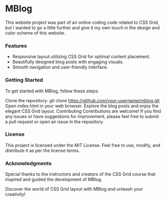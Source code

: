 # MBlog
This website project was part of an online coding code related to CSS Grid, but I wanted to go a little further and give it my own touch in the design
and color scheme of this website.

### Features
* Responsive layout utilizing CSS Grid for optimal content placement.
* Beautifully designed blog posts with engaging visuals.
* Smooth navigation and user-friendly interface.

### Getting Started
To get started with MBlog, follow these steps:

Clone the repository: git clone https://github.com/your-username/mblog.git
Open index.html in your web browser.
Explore the blog posts and enjoy the elegant CSS Grid layout.
Contributing
Contributions are welcome! If you find any issues or have suggestions for improvement, please feel free to submit a pull request or open an issue in the repository.

### License
This project is licensed under the MIT License. Feel free to use, modify, and distribute it as per the license terms.

### Acknowledgments
Special thanks to the instructors and creators of the CSS Grid course that inspired and guided the development of MBlog.

Discover the world of CSS Grid layout with MBlog and unleash your creativity!
